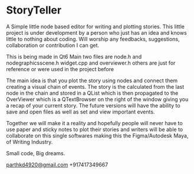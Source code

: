 # StoryTeller
A Simple little node based editor for writing and plotting stories.
This little project is under development by a person who just has an idea and knows little to nothing about coding.
Will worship any feedbacks, suggestions, collaboration or contribution I can get.

This is being made in Qt6
Main two files are node.h and nodegraphicsscene.h
widget.cpp and overviewer.h
others are just for reference or were used in the project before

The main idea is that you plot the story using nodes and connect them creating a visual chain of events. The story is the calculated
from the last node in the chain and stored in a QList which is then propagated to the OverViewer which is a QTextBrowser on the right of the window
giving you a recap of your current story.
The future versions will have the ability to save and open files as well as set and view important events.

Together we will make it a reality and hopefully people will never have to use paper and sticky notes to plot their stories and
writers will be able to collaborate on this single softwares making this the Figma/Autodesk Maya, of Writing Industry.

Small code, Big dreams.

parthkd4920@gmail.com
+917417349667
